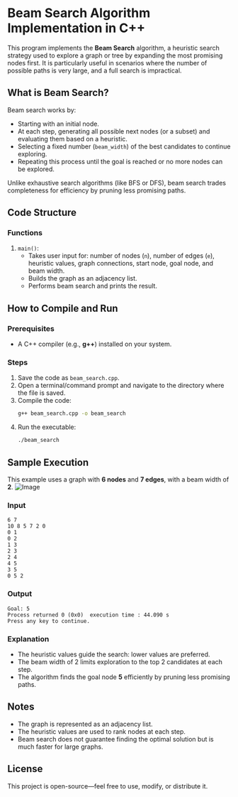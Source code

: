 # Beam Search Algorithm Implementation in C++

This program implements the **Beam Search** algorithm, a heuristic search strategy used to explore a graph or tree by expanding the most promising nodes first. It is particularly useful in scenarios where the number of possible paths is very large, and a full search is impractical.


## What is Beam Search?
Beam search works by:
- Starting with an initial node.
- At each step, generating all possible next nodes (or a subset) and evaluating them based on a heuristic.
- Selecting a fixed number (`beam_width`) of the best candidates to continue exploring.
- Repeating this process until the goal is reached or no more nodes can be explored.

Unlike exhaustive search algorithms (like BFS or DFS), beam search trades completeness for efficiency by pruning less promising paths.


## Code Structure

### Functions
1. `main()`:
   - Takes user input for: number of nodes (`n`), number of edges (`e`), heuristic values, graph connections, start node, goal node, and beam width.
   - Builds the graph as an adjacency list.
   - Performs beam search and prints the result.

## How to Compile and Run

### Prerequisites
- A C++ compiler (e.g., **g++**) installed on your system.

### Steps
1. Save the code as `beam_search.cpp`.
2. Open a terminal/command prompt and navigate to the directory where the file is saved.
3. Compile the code:
   ```bash
   g++ beam_search.cpp -o beam_search
   ```
4. Run the executable:
   ```bash
   ./beam_search
   ```

## Sample Execution
This example uses a graph with **6 nodes** and **7 edges**, with a beam width of **2**.
![Image](https://github.com/user-attachments/assets/ace4faa5-e470-47c6-8da0-2dd8a50804a8)

### Input
```
6 7
10 8 5 7 2 0
0 1
0 2
1 3
2 3
2 4
4 5
3 5
0 5 2
```

### Output
```
Goal: 5
Process returned 0 (0x0)  execution time : 44.090 s
Press any key to continue.
```

### Explanation
- The heuristic values guide the search: lower values are preferred.
- The beam width of 2 limits exploration to the top 2 candidates at each step.
- The algorithm finds the goal node **5** efficiently by pruning less promising paths.

## Notes
- The graph is represented as an adjacency list.
- The heuristic values are used to rank nodes at each step.
- Beam search does not guarantee finding the optimal solution but is much faster for large graphs.

## License
This project is open-source—feel free to use, modify, or distribute it.
